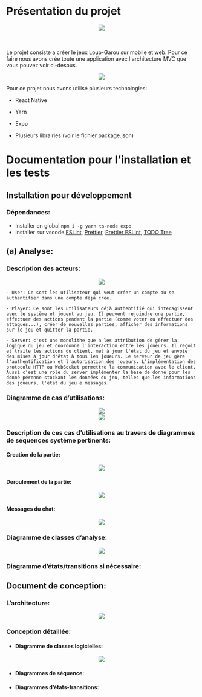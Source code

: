 # Présentation du projet


<center>
    <img src="asset/imageReadme.png">
</center>

<br><br>
Le projet consiste a créer le jeux Loup-Garou sur mobile et web. Pour ce faire nous avons crée toute une application avec l'architecture MVC que vous pouvez voir ci-desous.


<center>
    <img src="documentation/global/out/mvc.png">
</center>


Pour ce projet nous avons utilisé plusieurs technologies:

* React Native
* Yarn
* Expo

* Plusieurs librairies (voir le fichier package.json)

# Documentation pour l’installation et les tests


## Installation pour développement

### Dépendances: 

- Installer en global `npm i -g yarn ts-node expo`
- Installer sur vscode [ESLint](https://marketplace.visualstudio.com/items?itemName=dbaeumer.vscode-eslint), [Prettier](https://marketplace.visualstudio.com/items?itemName=esbenp.prettier-vscode), [Prettier ESLint](https://marketplace.visualstudio.com/items?itemName=rvest.vs-code-prettier-eslint), [TODO Tree](https://marketplace.visualstudio.com/items?itemName=Gruntfuggly.todo-tree)


## (a) Analyse:

### Description des acteurs:
    
<center>
    <img src="documentation/global/out/acteurs.png">
</center>

    - User: Ce sont les utilisateur qui veut créer un compte ou se authentifier dans une compte déjà crée.
    
    - Player: Ce sont les utilisateurs déjà authentifié qui interagissent avec le système et jouent au jeu. Il peuvent rejoindre une partie, effectuer des actions pendant la partie (comme voter ou effectuer des attaques...), créer de nouvelles parties, afficher des informations sur le jeu et quitter la partie.

    - Server: c'est une monolithe que a les attribution de gérer la logique du jeu et coordonne l'interaction entre les joueurs. Il reçoit et traite les actions du client, met à jour l'état du jeu et envoie des mises à jour d'état à tous les joueurs. Le serveur de jeu gère l'authentification et l'autorisation des joueurs. L’implémentation des protocole HTTP ou WebSocket permettre la communication avec le client. Aussi c'est une role du server implémenter la base de donné pour les donné pérenne stockant les données du jeu, telles que les informations des joueurs, l'état du jeu e messages.

### Diagramme de cas d’utilisations:

<center>
    <img src="documentation/client/out/use_case.png">
</center>

<center>
    <img src="documentation/server/out/use_case.png">
</center>


### Description de ces cas d’utilisations au travers de diagrammes de séquences système pertinents:

#### Creation de la partie:

<center>
    <img src="documentation/global/out/sequence_analyse_creation_partie.png">
</center>

#### Deroulement de la partie:

<center>
    <img src="documentation/global/out/sequence_analyse_deroulement_partie.png">
</center>

#### Messages du chat:

<center>
    <img src="documentation/global/out/sequence_analyse_message_chat.png">
</center>

### Diagramme de classes d’analyse:

<center>
    <img src="documentation/server/out/diagramme_de_classes_analyse.png">
</center>

### Diagramme d’états/transitions si nécessaire:

## Document de conception:

### L’architecture:

<center>
    <img src="documentation/global/out/mvc.png">
</center>



### Conception détaillée:

- #### Diagramme de classes logicielles:

<center>
    <img src="documentation/server/out/classe_models.png">
</center>

- #### Diagrammes de séquence:

- #### Diagrammes d’états-transitions: